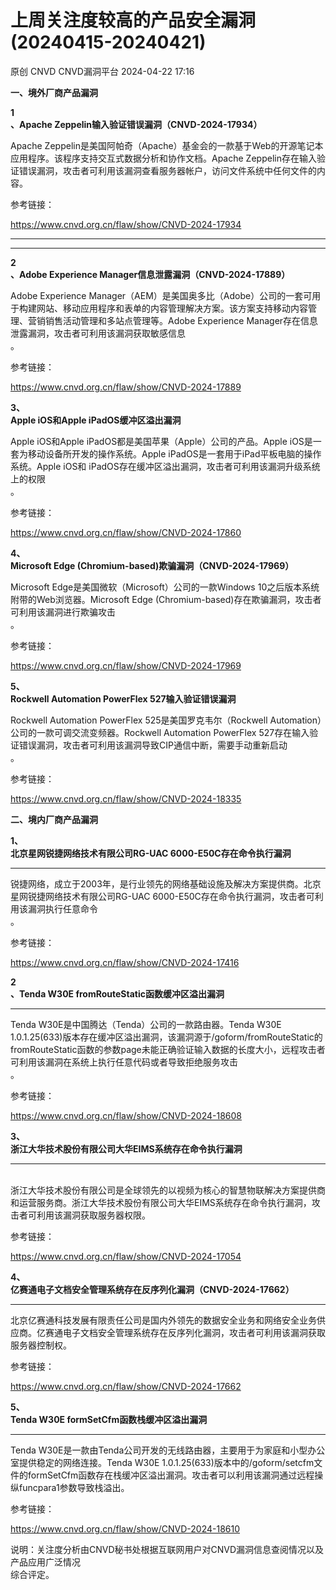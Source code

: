 #  上周关注度较高的产品安全漏洞(20240415-20240421)   
原创 CNVD  CNVD漏洞平台   2024-04-22 17:16  
  
**一、境外厂商产品漏洞**  
  
**1**  
**、Apache Zeppelin输入验证错误漏洞（CNVD-2024-17934）**  
  
  
Apache Zeppelin是美国阿帕奇（Apache）基金会的一款基于Web的开源笔记本应用程序。该程序支持交互式数据分析和协作文档。Apache Zeppelin存在输入验证错误漏洞，攻击者可利用该漏洞查看服务器帐户，访问文件系统中任何文件的内容。  
  
参考链接：  
  
https://www.cnvd.org.cn/flaw/show/CNVD-2024-17934  
  
****  
****  
**2**  
**、Adobe Experience Manager信息泄露漏洞（CNVD-2024-17889）**  
  
Adobe Experience Manager（AEM）是美国奥多比（Adobe）公司的一套可用于构建网站、移动应用程序和表单的内容管理解决方案。该方案支持移动内容管理、营销销售活动管理和多站点管理等。Adobe Experience Manager存在信息泄露漏洞，攻击者可利用该漏洞获取敏感信息  
。  
  
参考链接：  
  
https://www.cnvd.org.cn/flaw/show/CNVD-2024-17889  
  
**3、**  
**Apple iOS和Apple iPadOS缓冲区溢出漏洞**  
  
Apple iOS和Apple iPadOS都是美国苹果（Apple）公司的产品。Apple iOS是一套为移动设备所开发的操作系统。Apple iPadOS是一套用于iPad平板电脑的操作系统。Apple iOS和 iPadOS存在缓冲区溢出漏洞，攻击者可利用该漏洞升级系统上的权限  
。  
  
参考链接：  
  
https://www.cnvd.org.cn/flaw/show/CNVD-2024-17860  
  
**4、**  
**Microsoft Edge (Chromium-based)欺骗漏洞（CNVD-2024-17969）**  
  
  
Microsoft Edge是美国微软（Microsoft）公司的一款Windows 10之后版本系统附带的Web浏览器。Microsoft Edge (Chromium-based)存在欺骗漏洞，攻击者可利用该漏洞进行欺骗攻击  
。  
  
参考链接：  
  
https://www.cnvd.org.cn/flaw/show/CNVD-2024-17969  
  
**5、**  
**Rockwell Automation PowerFlex 527输入验证错误漏洞**  
  
Rockwell Automation PowerFlex 525是美国罗克韦尔（Rockwell Automation）公司的一款可调交流变频器。Rockwell Automation
PowerFlex 527存在输入验证错误漏洞，攻击者可利用该漏洞导致CIP通信中断，需要手动重新启动  
。  
  
参考链接：  
  
  
https://www.cnvd.org.cn/flaw/show/CNVD-2024-18335  
  
  
**二、境内厂商产品漏洞**  
  
**1、**  
**北京星网锐捷网络技术有限公司RG-UAC 6000-E50C存在命令执行漏洞**  
****  
  
锐捷网络，成立于2003年，是行业领先的网络基础设施及解决方案提供商。北京星网锐捷网络技术有限公司RG-UAC 6000-E50C存在命令执行漏洞，攻击者可利用该漏洞执行任意命令  
。  
  
参考链接：  
  
https://www.cnvd.org.cn/flaw/show/CNVD-2024-17416  
  
**2**  
**、Tenda W30E fromRouteStatic函数缓冲区溢出漏洞**  
****  
  
  
Tenda W30E是中国腾达（Tenda）公司的一款路由器。Tenda W30E 1.0.1.25(633)版本存在缓冲区溢出漏洞，该漏洞源于/goform/fromRouteStatic的fromRouteStatic函数的参数page未能正确验证输入数据的长度大小，远程攻击者可利用该漏洞在系统上执行任意代码或者导致拒绝服务攻击  
。  
  
参考链接：  
  
https://www.cnvd.org.cn/flaw/show/CNVD-2024-18608  
  
**3、**  
**浙江大华技术股份有限公司大华EIMS系统存在命令执行漏洞**  
****  
         
浙江大华技术股份有限公司是全球领先的以视频为核心的智慧物联解决方案提供商和运营服务商。浙江大华技术股份有限公司大华EIMS系统存在命令执行漏洞，攻击者可利用该漏洞获取服务器权限。  
  
参考链接：  
  
https://www.cnvd.org.cn/flaw/show/CNVD-2024-17054  
  
**4、**  
**亿赛通电子文档安全管理系统存在反序列化漏洞（CNVD-2024-17662）**  
****  
  
  
北京亿赛通科技发展有限责任公司是国内外领先的数据安全业务和网络安全业务供应商。亿赛通电子文档安全管理系统存在反序列化漏洞，攻击者可利用该漏洞获取服务器控制权。  
  
参考链接：  
  
https://www.cnvd.org.cn/flaw/show/CNVD-2024-17662  
  
**5、**  
**Tenda W30E formSetCfm函数栈缓冲区溢出漏洞**  
****  
  
  
Tenda W30E是一款由Tenda公司开发的无线路由器，主要用于为家庭和小型办公室提供稳定的网络连接。Tenda W30E 1.0.1.25(633)版本中的/goform/setcfm文件的formSetCfm函数存在栈缓冲区溢出漏洞。攻击者可以利用该漏洞通过远程操纵funcpara1参数导致栈溢出。  
  
参考链接：  
  
https://www.cnvd.org.cn/flaw/show/CNVD-2024-18610  
  
  
说明：关注度分析由CNVD秘书处根据互联网用户对CNVD漏洞信息查阅情况以及产品应用广泛情况  
综合评定。  
  
  
